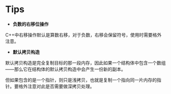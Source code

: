 # Tips

- **负数的右移位操作**

C++中右移操作默认是算数右移，对于负数，右移会保留符号，使用时需要格外注意。

- **默认拷贝构造**

默认拷贝构造是完全复制目标的那一段内存，因此如果一个结构体中包含一个数组——那么它在结构体的默认拷贝构造中会产生一份新的副本。

但如果包含的是一个指针，则只是浅拷贝，也就是复制一个指向同一片内存的指针。要格外注意对此是否需要做深拷贝处理。